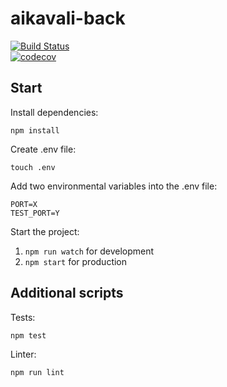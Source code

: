 # aikavali-back
[![Build Status](https://travis-ci.org/ohtu-aikavali/aikavali-back.svg?branch=master)](https://travis-ci.org/ohtu-aikavali/aikavali-back)  
[![codecov](https://codecov.io/gh/ohtu-aikavali/aikavali-back/branch/master/graph/badge.svg)](https://codecov.io/gh/ohtu-aikavali/aikavali-back)  


## Start  
Install dependencies:

```npm install```

Create .env file:

```touch .env```

Add two environmental variables into the .env file:

```
PORT=X
TEST_PORT=Y
```

Start the project:

1. ```npm run watch``` for development
2. ```npm start``` for production

## Additional scripts
Tests:

```npm test```

Linter:

```npm run lint```
